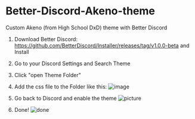 # Better-Discord-Akeno-theme
Custom Akeno (from High School DxD) theme with Better Discord


1. Download Better Discord: https://github.com/BetterDiscord/Installer/releases/tag/v1.0.0-beta and Install


3. Go to your Discord Settings and Search Theme


5. Click "open Theme Folder"


7. Add the css file to the Folder like this: ![image](https://user-images.githubusercontent.com/72314825/115915622-dcf26700-a473-11eb-8407-608b03201856.png)


9. Go back to Discord and enable the theme ![picture](https://i.imgur.com/3xDstoB.png)


11. Done! ![done](https://i.imgur.com/c1zpxKX.png)
